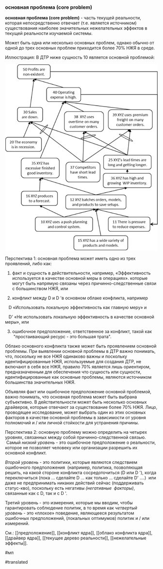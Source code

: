 ### основная проблема (core problem)

**основная проблема (core problem)** - часть текущей реальности, которая непосредственно отвечает (т.е. является источником) существования наиболее значительных нежелательных эффектов в текущей реальности изучаемой системы.

Может быть одна или несколько основных проблем, однако обычно от одной до трех основных проблем приходится более 70% НЖЯ в среде.

Иллюстрация: В ДТР ниже сущность 10 является основной проблемой:

![](images/image40.png)

Перспектива 1: основная проблема может иметь одно из трех проявлений, либо как:

1. факт и сущность в действительности, например, «Эффективность используется в качестве основной меры в операциях». которые могут быть напрямую связаны через причинно-следственные связи с большинством НЖЯ, или

2. конфликт между D и D \'в основном облаке конфликта, например

   D «Использовать локальную эффективность как главную меру» и

   D\' «Не использовать локальную эффективность в качестве основной меры», или

3. ошибочное предположение, ответственное за конфликт, такой как  "простаивающий ресурс - это большая трата".

Облако основного конфликта также может быть проявлением основной проблемы. При выявлении основной проблемы в ДТР важно понимать, что, поскольку не все НЖЯ одинаково важны и поскольку идентифицированные НЖЯ, используемые для создания ДТР, не включают в себя все НЖЯ, правило 70% является лишь ориентиром, предназначенным для обеспечения что сущность или сущности, идентифицированные как основные проблемы, являются источником большинства значительных НЖЯ.

Объявляя факт или ошибочное предположение основной проблемой, важно понимать, что основная проблема может быть выбрана субъективно. В действительности может быть несколько основных драйверов, которые отвечают за существование более 70% НЖЯ. Лицо, проводящее исследование, может выбрать один из этих основных факторов в качестве основной проблемы в зависимости от уровня полномочий и / или личной стойкости для устранения причины.

Перспектива 2: основную проблему можно определить на четырех уровнях, связанных между собой причинно-следственной связью.  Самый *низкий уровень* - это ошибочное предположение о реальности, которое не позволяет человеку или организации разрешить их основной конфликт.  

*Второй уровень* - это политики, которые являются следствием ошибочного предположения  (например, политика, позволяющая решить, на какой стороне конфликта сосредоточиться (D или D '), когда переключиться (пока \... сделайте D \... как только \... сделайте D' \....)  или даже не предпринимать никаких действий сейчас (поддерживать статус-кво), поскольку есть негативы *(негативные  факторы)*, связанные как с D, так и с D \'.  

Третий уровень - это измерения, которые мы вводим, чтобы гарантировать соблюдение политик, в то время как *четвертый уровень* - это «плохое» поведение, являющееся результатом ошибочных предположений, (локальных оптимумов) политик и / или измерений.

См.: [[предположение]], [[конфликт ядра]], [[облако конфликта ядра]], [[драйвер ядра]], [[текущее дерево реальности]], [[нежелательные эффекты]].

#мп

#translated
